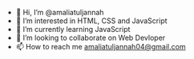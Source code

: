 - 👋 Hi, I’m @amaliatuljannah
- 👀 I’m interested in HTML, CSS and JavaScript
- 🌱 I’m currently learning JavaScript
- 💞️ I’m looking to collaborate on Web Devloper
- 📫 How to reach me amaliatuljannah04@gmail.com

<!---
amaliatuljannah/amaliatuljannah is a ✨ special ✨ repository because its `README.md` (this file) appears on your GitHub profile.
You can click the Preview link to take a look at your changes.
--->

